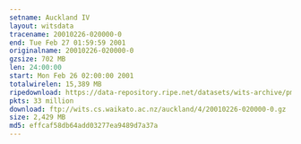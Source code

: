 ```yaml
---
setname: Auckland IV
layout: witsdata
tracename: 20010226-020000-0
end: Tue Feb 27 01:59:59 2001
originalname: 20010226-020000-0
gzsize: 702 MB
len: 24:00:00
start: Mon Feb 26 02:00:00 2001
totalwirelen: 15,389 MB
ripedownload: https://data-repository.ripe.net/datasets/wits-archive/pma/long/auck/4//20010226-020000-0.gz
pkts: 33 million
download: ftp://wits.cs.waikato.ac.nz/auckland/4/20010226-020000-0.gz
size: 2,429 MB
md5: effcaf58db64add03277ea9489d7a37a
---
```

